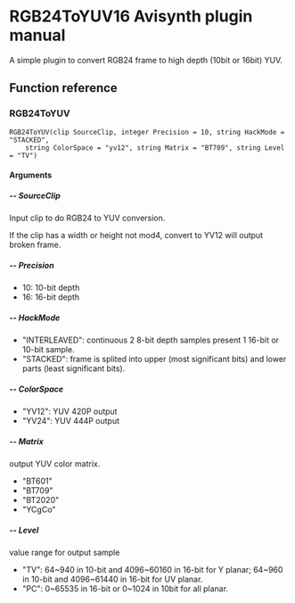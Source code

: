 # RGB24ToYUV16 Avisynth plugin manual

A simple plugin to convert RGB24 frame to high depth (10bit or 16bit) YUV.

## Function reference

### RGB24ToYUV

```
RGB24ToYUV(clip SourceClip, integer Precision = 10, string HackMode = "STACKED", 
    string ColorSpace = "yv12", string Matrix = "BT709", string Level = "TV")
```

#### Arguments

##### -- SourceClip
Input clip to do RGB24 to YUV conversion.

If the clip has a width or height not mod4, convert to YV12 will output broken frame.

##### -- Precision
- 10: 10-bit depth
- 16: 16-bit depth

##### -- HackMode
- "INTERLEAVED": continuous 2 8-bit depth samples present 1 16-bit or 10-bit sample.
- "STACKED": frame is splited into upper (most significant bits) and lower parts (least significant bits).

##### -- ColorSpace
- "YV12": YUV 420P output
- "YV24": YUV 444P output

##### -- Matrix
output YUV color matrix.
- "BT601"
- "BT709"
- "BT2020"
- "YCgCo"

##### -- Level
value range for output sample
- "TV": 64~940 in 10-bit and 4096~60160 in 16-bit for Y planar; 64~960 in 10-bit and 4096~61440 in 16-bit for UV planar.
- "PC": 0~65535 in 16-bit or 0~1024 in 10bit for all planar.
